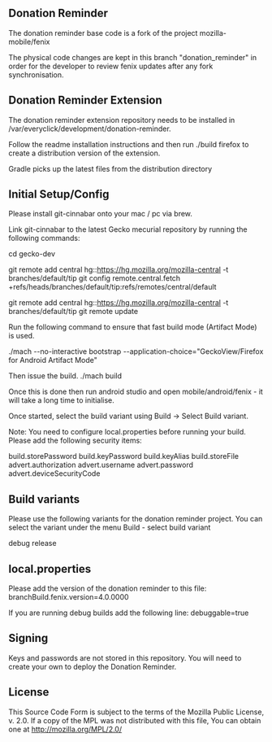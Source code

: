 ## Donation Reminder

The donation reminder base code is a fork of the project mozilla-mobile/fenix

The physical code changes are kept in this branch "donation_reminder" in order for the developer to review fenix updates after any fork synchronisation.

## Donation Reminder Extension

The donation reminder extension repository needs to be installed in /var/everyclick/development/donation-reminder.

Follow the readme installation instructions and then run ./build firefox to create a distribution version of the extension.

Gradle picks up the latest files from the distribution directory

## Initial Setup/Config

Please install git-cinnabar onto your mac / pc via brew.

Link git-cinnabar to the latest Gecko mecurial repository by running the following commands:

cd gecko-dev

git remote add central hg::https://hg.mozilla.org/mozilla-central -t branches/default/tip
git config remote.central.fetch +refs/heads/branches/default/tip:refs/remotes/central/default

git remote add central hg::https://hg.mozilla.org/mozilla-central -t branches/default/tip
git remote update

Run the following command to ensure that fast build mode (Artifact Mode) is used.   

./mach --no-interactive bootstrap --application-choice="GeckoView/Firefox for Android Artifact Mode"

Then issue the build.
./mach build

Once this is done then run android studio and open mobile/android/fenix - it will take a long time to initialise.

Once started, select the build variant using Build -> Select Build variant.

Note:  You need to configure local.properties before running your build.  Please add the following security items:

  build.storePassword
  build.keyPassword
  build.keyAlias
  build.storeFile
  advert.authorization
  advert.username
  advert.password
  advert.deviceSecurityCode
 
## Build variants

Please use the following variants for the donation reminder project. You can select the variant under the menu Build - select build variant

debug
release

## local.properties

Please add the version of the donation reminder to this file:
branchBuild.fenix.version=4.0.0000

If you are running debug builds add the following line:
debuggable=true

## Signing
Keys and passwords are not stored in this repository.  You will need to create your own to deploy the Donation Reminder.


## License
This Source Code Form is subject to the terms of the Mozilla Public
License, v. 2.0. If a copy of the MPL was not distributed with this
file, You can obtain one at http://mozilla.org/MPL/2.0/

